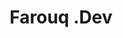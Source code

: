---
title: "Farouq .Dev"
stack: "React - Gatsby - SCSS Modules"
live: "/"
source: "https://github.com/ayofef/portfolio-gatsby"
image: "portfolio.jpg"
description: "This very website you're now watching. I wanted something fast with good SEO for my portfolio, so a static website generator like Gatsby seemed like the best fit. It reads data from markdown files, so it's super easy for me to keep adding Portfolio items as I develop more projects."
---